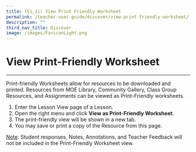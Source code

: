 ```yaml
---
title: (E1,ii) View Print Friendly Worksheet
permalink: /teacher-user-guide/discover/view-print-friendly-worksheet/
description: ""
third_nav_title: Discover
image: /images/FaviconLight.png
---
```

<h1>View Print-Friendly Worksheet</h1>
<hr>
<p>Print-friendly Worksheets allow for resources to be downloaded and printed. Resources from MOE Library, Community Gallery, Class Group Resources, and Assignments can be viewed as Print-Friendly worksheets. </p>

<ol>
    <li>Enter the Lesson View page of a Lesson.</li>
    <li>Open the right menu and click <strong>View as Print-Friendly Worksheet</strong>.</li>
    <li>The print-friendly view will be shown in a new tab.</li>
    <li>You may save or print a copy of the Resource from this page.</li>
</ol>

<p><u>Note</u>: Student responses, Notes, Annotations, and Teacher Feedback will not be included in the Print-Friendly Worksheet view.</p>